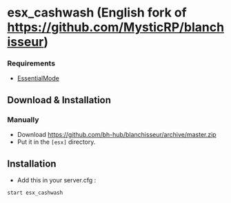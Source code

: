 # esx_cashwash (English fork of https://github.com/MysticRP/blanchisseur)

### Requirements
* [EssentialMode](https://github.com/kanersps/essentialmode/releases)

## Download & Installation

### Manually
- Download https://github.com/bh-hub/blanchisseur/archive/master.zip
- Put it in the `[esx]` directory.

## Installation
- Add this in your server.cfg :

```
start esx_cashwash
```
